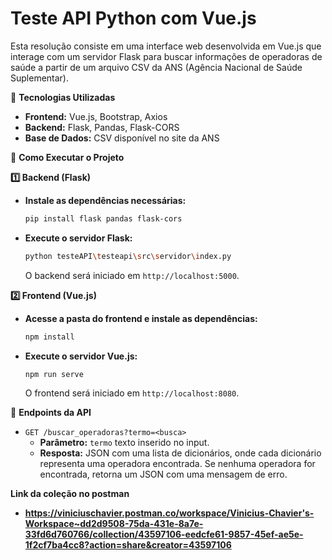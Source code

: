# Teste API Python com Vue.js

Esta resolução consiste em uma interface web desenvolvida em Vue.js que interage com um servidor Flask para buscar informações de operadoras de saúde a partir de um arquivo CSV da ANS (Agência Nacional de Saúde Suplementar).

📌 **Tecnologias Utilizadas**

* **Frontend:** Vue.js, Bootstrap, Axios
* **Backend:** Flask, Pandas, Flask-CORS
* **Base de Dados:** CSV disponível no site da ANS

🚀 **Como Executar o Projeto**

**1️⃣ Backend (Flask)**

* **Instale as dependências necessárias:**

    ```bash
    pip install flask pandas flask-cors
    ```

* **Execute o servidor Flask:**

    ```bash
    python testeAPI\testeapi\src\servidor\index.py
    ```

    O backend será iniciado em `http://localhost:5000`.

**2️⃣ Frontend (Vue.js)**

* **Acesse a pasta do frontend e instale as dependências:**

    ```bash
    npm install
    ```

* **Execute o servidor Vue.js:**

    ```bash
    npm run serve
    ```

    O frontend será iniciado em `http://localhost:8080`.

📄 **Endpoints da API**

* `GET /buscar_operadoras?termo=<busca>`
    * **Parâmetro:** `termo` texto inserido no input.
    * **Resposta:** JSON com uma lista de dicionários, onde cada dicionário representa uma operadora encontrada. Se nenhuma operadora for encontrada, retorna um JSON com uma mensagem de erro.

**Link da coleção no postman**
* **https://viniciuschavier.postman.co/workspace/Vinicius-Chavier's-Workspace~dd2d9508-75da-431e-8a7e-33fd6d760766/collection/43597106-eedcfe61-9857-45ef-ae5e-1f2cf7ba4cc8?action=share&creator=43597106**
